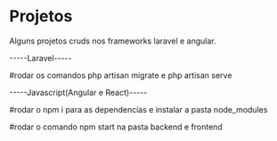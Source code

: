 # Projetos
Alguns projetos cruds nos frameworks laravel e angular.

-----Laravel-----

#rodar os comandos php artisan migrate e php artisan serve

-----Javascript(Angular e React)-----

#rodar o npm i para as dependencias e instalar a pasta node_modules 

#rodar o comando npm start na pasta backend e frontend
